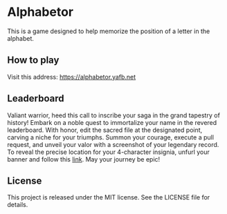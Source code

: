 # Alphabetor

This is a game designed to help memorize the position of a letter in the alphabet.

## How to play

Visit this address: <https://alphabetor.yafb.net>

## Leaderboard

Valiant warrior, heed this call to inscribe your saga in the grand tapestry of history! 
Embark on a noble quest to immortalize your name in the revered leaderboard. 
With honor, edit the sacred file at the designated point, carving a niche for your triumphs. 
Summon your courage, execute a pull request, and unveil your valor with a screenshot of your legendary record. 
To reveal the precise location for your 4-character insignia, unfurl your banner and follow this [link](https://github.com/francescobianco/alphabetor/blob/main/index.html#L70). May your journey be epic!

## License

This project is released under the MIT license. See the LICENSE file for details.
